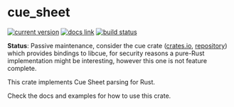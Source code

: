 # cue_sheet
[![current version](https://meritbadge.herokuapp.com/cue_sheet)](https://crates.io/crates/cue_sheet)
[![docs link](https://docs.rs/cue_sheet/badge.svg)](https://docs.rs/cue_sheet/)
[![build status](https://travis-ci.org/leoschwarz/cue_sheet.svg?branch=master)](https://travis-ci.org/leoschwarz/cue_sheet)

**Status**: Passive maintenance, consider the cue crate ([crates.io](https://crates.io/crates/cue), [repository](https://github.com/mistydemeo/libcue.rs)) which provides bindings to libcue, for security reasons a pure-Rust implementation might be interesting, however this one is not feature complete.

This crate implements Cue Sheet parsing for Rust.

Check the docs and examples for how to use this crate.
